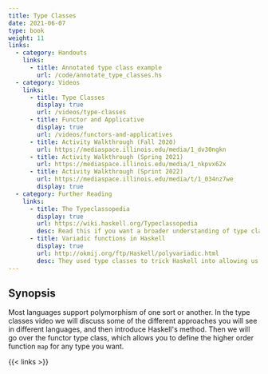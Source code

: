 ```yaml
---
title: Type Classes
date: 2021-06-07
type: book
weight: 11
links:
  - category: Handouts
    links:
      - title: Annotated type class example
        url: /code/annotate_type_classes.hs
  - category: Videos
    links:
      - title: Type Classes
        display: true
        url: /videos/type-classes
      - title: Functor and Applicative
        display: true
        url: /videos/functors-and-applicatives
      - title: Activity Walkthrough (Fall 2020)
        url: https://mediaspace.illinois.edu/media/1_dv30ngkn
      - title: Activity Walkthrough (Spring 2021)
        url: https://mediaspace.illinois.edu/media/1_nkpvx62x
      - title: Activity Walkthrough (Sprint 2022)
        url: https://mediaspace.illinois.edu/media/t/1_034nz7we
        display: true
  - category: Further Reading
    links:
      - title: The Typeclassopedia
        display: true
        url: https://wiki.haskell.org/Typeclassopedia
        desc: Read this if you want a broader understanding of type classes.
      - title: Variadic functions in Haskell
        display: true
        url: http://okmij.org/ftp/Haskell/polyvariadic.html
        desc: They used type classes to trick Haskell into allowing us to have functions with a variable number of parameters!
---
```

## Synopsis

Most languages support polymorphism of one sort or another. In the type classes video we will
discuss some of the different approaches you will see in different languages, and then introduce
<Sc>Haskell</Sc>'s method. Then we will go over the functor type class, which allows
you to define the higher order function `map` for any type you want.

{{< links >}}
